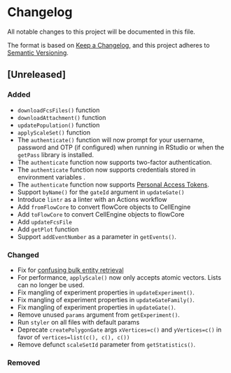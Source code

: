 # Changelog
All notable changes to this project will be documented in this file.

The format is based on [Keep a Changelog](https://keepachangelog.com/en/1.0.0/),
and this project adheres to [Semantic Versioning](https://semver.org/spec/v2.0.0.html).

## [Unreleased]

### Added
- `downloadFcsFiles()` function
- `downloadAttachment()` function
- `updatePopulation()` function
- `applyScaleSet()` function
- The `authenticate()` function will now prompt for your username, password and
  OTP (if configured) when running in RStudio or when the `getPass` library is
  installed.
- The `authenticate` function now supports two-factor authentication.
- The `authenticate` function now supports credentials stored in environment
  variables .
- The `authenticate` function now supports [Personal Access Tokens](https://docs.cellengine.com/api/#authentication).
- Support `byName()` for the `gateId` argument in `updateGate()`
- Introduce `lintr` as a linter with an Actions workflow
- Add `fromFlowCore` to convert flowCore objects to CellEngine
- Add `toFlowCore` to convert CellEngine objects to flowCore
- Add `updateFcsFile`
- Add `getPlot` function
- Support `addEventNumber` as a parameter in `getEvents()`.

### Changed
- Fix for [confusing bulk entity retrieval](https://github.com/primitybio/cellengine-r-toolkit/issues/48)
- For performance, `applyScale()` now only accepts atomic vectors. Lists can no
  longer be used.
- Fix mangling of experiment properties in `updateExperiment()`.
- Fix mangling of experiment properties in `updateGateFamily()`.
- Fix mangling of experiment properties in `updateGate()`.
- Remove unused `params` argument from `getExperiment()`.
- Run `styler` on all files with default params
- Deprecate `createPolygonGate` args `xVertices=c()` and
  `yVertices=c()` in favor of `vertices=list(c(), c(), c())`
- Remove defunct `scaleSetId` parameter from `getStatistics()`.

### Removed
